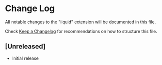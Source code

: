 # Change Log

All notable changes to the "liquid" extension will be documented in this file.

Check [Keep a Changelog](http://keepachangelog.com/) for recommendations on how to structure this file.

## [Unreleased]

- Initial release